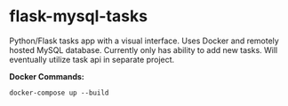 # flask-mysql-tasks
Python/Flask tasks app with a visual interface. Uses Docker and remotely hosted MySQL database. Currently only has ability to add new tasks. Will eventually utilize task api in separate project.

**Docker Commands:**
```
docker-compose up --build
```